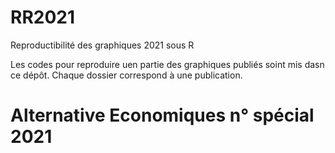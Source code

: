# RR2021
Reproductibilité des graphiques 2021 sous R

Les codes pour reproduire uen partie des graphiques publiés soint mis dasn ce dépôt. 
Chaque dossier correspond à une publication.

# Alternative Economiques n° spécial 2021
